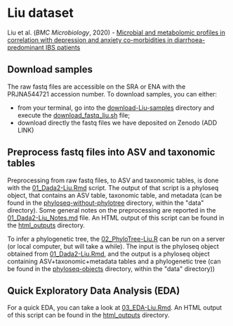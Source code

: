 # Liu dataset
Liu et al. (_BMC Microbiology_, 2020) - [Microbial and metabolomic profiles in correlation with depression and anxiety co-morbidities in diarrhoea-predominant IBS patients][1]

[1]: https://bmcmicrobiol.biomedcentral.com/articles/10.1186/s12866-020-01841-4


## Download samples

The raw fastq files are accessible on the SRA or ENA with the PRJNA544721 accession number. To download samples, you can either:
- from your terminal, go into the [download-Liu-samples](download-Liu-samples/) directory and execute the [download_fastq_liu.sh](download-Liu-samples/download_fastq_liu.sh) file;
- download directly the fastq files we have deposited on Zenodo (ADD LINK)


## Preprocess fastq files into ASV and taxonomic tables

Preprocessing from raw fastq files, to ASV and taxonomic tables, is done with the [01_Dada2-Liu.Rmd](01_Dada2-Liu.Rmd) script. The output of that script is a phyloseq object, that contains an ASV table, taxonomic table, and metadata (can be found in the [phyloseq-without-phylotree](../../../data/phyloseq-objects/phyloseq-without-phylotree/) directory, within the "data" directory). Some general notes on the preprocessing are reported in the [01_Dada2-Liu_Notes.md](01_Dada2-Liu_Notes.md) file. An HTML output of this script can be found in the [html_outputs](./html_outputs/) directory.

To infer a phylogenetic tree, the [02_PhyloTree-Liu.R](02_PhyloTree-Liu.R) can be run on a server (or local computer, but will take a while). The input is the phyloseq object obtained from [01_Dada2-Liu.Rmd](01_Dada2-Liu.Rmd), and the output is a phyloseq object containing ASV+taxonomic+metadata tables and a phylogenetic tree (can be found in the [phyloseq-objects](../../../data/phyloseq-objects/) directory, within the "data" directory))


## Quick Exploratory Data Analysis (EDA)

For a quick EDA, you can take a look at [03_EDA-Liu.Rmd](03_EDA-Liu.Rmd). An HTML output of this script can be found in the [html_outputs](./html_outputs/) directory.